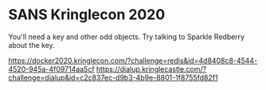 # SANS Kringlecon 2020


You'll need a key and other odd objects. Try talking to Sparkle Redberry about the key.


https://docker2020.kringlecon.com/?challenge=redis&id=4d8408c8-4544-4520-945a-4f09714aa5cf
https://dialup.kringlecastle.com/?challenge=dialup&id=c2c837ec-d9b3-4b9e-8801-1f8755fd82f1

